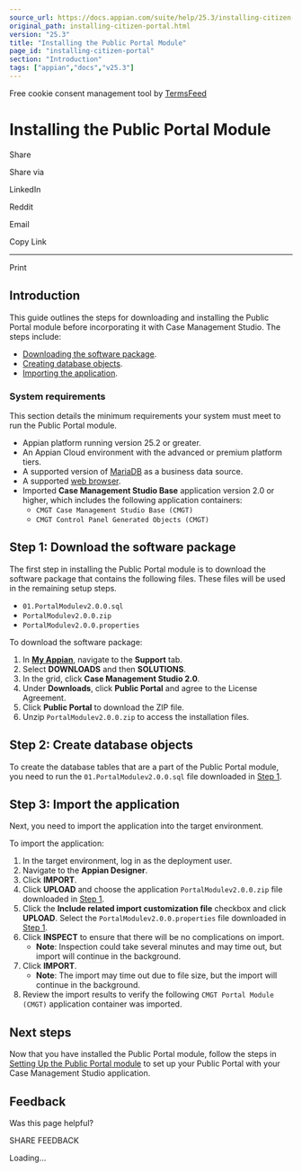 ```yaml
---
source_url: https://docs.appian.com/suite/help/25.3/installing-citizen-portal.html
original_path: installing-citizen-portal.html
version: "25.3"
title: "Installing the Public Portal Module"
page_id: "installing-citizen-portal"
section: "Introduction"
tags: ["appian","docs","v25.3"]
---
```



Free cookie consent management tool by [TermsFeed](https://www.termsfeed.com/)

# Installing the Public Portal Module

Share

Share via

LinkedIn

Reddit

Email

Copy Link

* * *

Print

## Introduction

This guide outlines the steps for downloading and installing the Public Portal module before incorporating it with Case Management Studio. The steps include:

-   [Downloading the software package](#step-1-download-the-software-package).
-   [Creating database objects](#step-2-create-database-objects).
-   [Importing the application](#step-3-import-the-application).

### System requirements

This section details the minimum requirements your system must meet to run the Public Portal module.

-   Appian platform running version 25.2 or greater.
-   An Appian Cloud environment with the advanced or premium platform tiers.
-   A supported version of [MariaDB](System_Requirements.html#databases) as a business data source.
-   A supported [web browser](System_Requirements.html#web-browsers).
-   Imported **Case Management Studio Base** application version 2.0 or higher, which includes the following application containers:
    -   `CMGT Case Management Studio Base (CMGT)`
    -   `CMGT Control Panel Generated Objects (CMGT)`

## Step 1: Download the software package

The first step in installing the Public Portal module is to download the software package that contains the following files. These files will be used in the remaining setup steps.

-   `01.PortalModulev2.0.0.sql`
-   `PortalModulev2.0.0.zip`
-   `PortalModulev2.0.0.properties`

To download the software package:

1.  In **[My Appian](https://forum.appian.com/suite/sites/myappian/page/support)**, navigate to the **Support** tab.
2.  Select **DOWNLOADS** and then **SOLUTIONS**.
3.  In the grid, click **Case Management Studio 2.0**.
4.  Under **Downloads**, click **Public Portal** and agree to the License Agreement.
5.  Click **Public Portal** to download the ZIP file.
6.  Unzip `PortalModulev2.0.0.zip` to access the installation files.

## Step 2: Create database objects

To create the database tables that are a part of the Public Portal module, you need to run the `01.PortalModulev2.0.0.sql` file downloaded in [Step 1](#step-1-download-the-software-package).

## Step 3: Import the application

Next, you need to import the application into the target environment.

To import the application:

1.  In the target environment, log in as the deployment user.
2.  Navigate to the **Appian Designer**.
3.  Click **IMPORT**.
4.  Click **UPLOAD** and choose the application `PortalModulev2.0.0.zip` file downloaded in [Step 1](#step-1-download-the-software-package).
5.  Click the **Include related import customization file** checkbox and click **UPLOAD**. Select the `PortalModulev2.0.0.properties` file downloaded in [Step 1](#step-1-download-the-software-package).
6.  Click **INSPECT** to ensure that there will be no complications on import.
    -   **Note**: Inspection could take several minutes and may time out, but import will continue in the background.
7.  Click **IMPORT**.
    -   **Note**: The import may time out due to file size, but the import will continue in the background.
8.  Review the import results to verify the following `CMGT Portal Module (CMGT)` application container was imported.

## Next steps

Now that you have installed the Public Portal module, follow the steps in [Setting Up the Public Portal module](setting-up-citizen-portal.html) to set up your Public Portal with your Case Management Studio application.

## Feedback

Was this page helpful?

SHARE FEEDBACK

Loading...